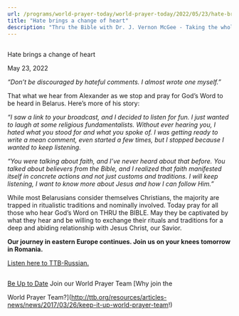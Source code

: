 ```yaml
---
url: /programs/world-prayer-today/world-prayer-today/2022/05/23/hate-brings-a-change-of-heart
title: "Hate brings a change of heart"
description: "Thru the Bible with Dr. J. Vernon McGee - Taking the whole Word to the whole world"
---
```







## 
 Hate brings a change of heart


May 23, 2022




*“Don’t be discouraged by hateful comments. I almost wrote one myself.”*

That what we hear from Alexander as we stop and pray for God’s Word to be heard in Belarus. Here’s more of his story: 

*“I saw a link to your broadcast, and I decided to listen for fun. I just wanted to laugh at some religious fundamentalists. Without ever hearing you, I hated what you stood for and what you spoke of. I was getting ready to write a mean comment, even started a few times, but I stopped because I wanted to keep listening.*

*“You were talking about faith, and I’ve never heard about that before. You talked about believers from the Bible, and I realized that faith manifested itself in concrete actions and not just customs and traditions. I will keep listening, I want to know more about Jesus and how I can follow Him.”*

While most Belarusians consider themselves Christians, the majority are trapped in ritualistic traditions and nominally involved. Today pray for all those who hear God’s Word on THRU the BIBLE. May they be captivated by what they hear and be willing to exchange their rituals and traditions for a deep and abiding relationship with Jesus Christ, our Savior.

**Our journey in eastern Europe continues. Join us on your knees tomorrow in Romania.**

[Listen here to TTB-Russian.](https://ttb.twr.org/home/day,1193/language,RUS)







## 




[Be Up to Date](http://feeds.feedburner.com/WorldPrayerToday "World Prayer Today RSS Feed")
Join our World Prayer Team
[Why join the  

World Prayer Team?](http://ttb.org/resources/articles-news/news/2017/03/26/keep-it-up-world-prayer-team!)





